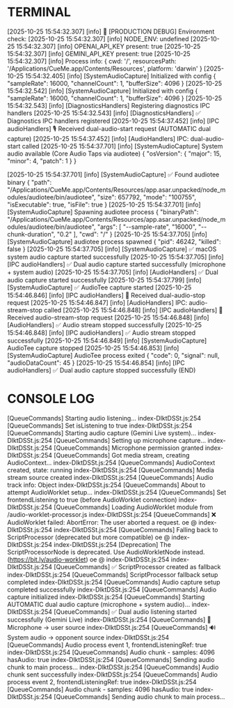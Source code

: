 # TERMINAL
[2025-10-25 15:54:32.307] [info]  🚨 [PRODUCTION DEBUG] Environment check:
[2025-10-25 15:54:32.307] [info]    NODE_ENV: undefined
[2025-10-25 15:54:32.307] [info]    OPENAI_API_KEY present: true
[2025-10-25 15:54:32.307] [info]    GEMINI_API_KEY present: true
[2025-10-25 15:54:32.307] [info]    Process info: {
  cwd: '/',
  resourcesPath: '/Applications/CueMe.app/Contents/Resources',
  platform: 'darwin'
}
[2025-10-25 15:54:32.405] [info]  [SystemAudioCapture] Initialized with config {
  "sampleRate": 16000,
  "channelCount": 1,
  "bufferSize": 4096
}
[2025-10-25 15:54:32.542] [info]  [SystemAudioCapture] Initialized with config {
  "sampleRate": 16000,
  "channelCount": 1,
  "bufferSize": 4096
}
[2025-10-25 15:54:32.543] [info]  [DiagnosticsHandlers] Registering diagnostics IPC handlers
[2025-10-25 15:54:32.543] [info]  [DiagnosticsHandlers] ✅ Diagnostics IPC handlers registered
[2025-10-25 15:54:37.452] [info]  [IPC audioHandlers] 🎙️  Received dual-audio-start request (AUTOMATIC dual capture)
[2025-10-25 15:54:37.452] [info]  [AudioHandlers] IPC: dual-audio-start called
[2025-10-25 15:54:37.701] [info]  [SystemAudioCapture] System audio available (Core Audio Taps via audiotee) {
  "osVersion": {
    "major": 15,
    "minor": 4,
    "patch": 1
  }
}

[2025-10-25 15:54:37.701] [info]  [SystemAudioCapture] ✅ Found audiotee binary {
  "path": "/Applications/CueMe.app/Contents/Resources/app.asar.unpacked/node_modules/audiotee/bin/audiotee",
  "size": 657792,
  "mode": "100755",
  "isExecutable": true,
  "isFile": true
}
[2025-10-25 15:54:37.701] [info]  [SystemAudioCapture] Spawning audiotee process {
  "binaryPath": "/Applications/CueMe.app/Contents/Resources/app.asar.unpacked/node_modules/audiotee/bin/audiotee",
  "args": [
    "--sample-rate",
    "16000",
    "--chunk-duration",
    "0.2"
  ],
  "cwd": "/"
}
[2025-10-25 15:54:37.705] [info]  [SystemAudioCapture] audiotee process spawned {
  "pid": 46242,
  "killed": false
}
[2025-10-25 15:54:37.705] [info]  [SystemAudioCapture] ✅ macOS system audio capture started successfully
[2025-10-25 15:54:37.705] [info]  [IPC audioHandlers] ✅ Dual audio capture started successfully (microphone + system audio)
[2025-10-25 15:54:37.705] [info]  [AudioHandlers] ✅ Dual audio capture started successfully
[2025-10-25 15:54:37.799] [info]  [SystemAudioCapture] ✅ AudioTee capture started
[2025-10-25 15:54:46.846] [info]  [IPC audioHandlers] 🛑 Received dual-audio-stop request
[2025-10-25 15:54:46.847] [info]  [AudioHandlers] IPC: audio-stream-stop called
[2025-10-25 15:54:46.848] [info]  [IPC audioHandlers] 🛑 Received audio-stream-stop request
[2025-10-25 15:54:46.848] [info]  [AudioHandlers] ✅ Audio stream stopped successfully
[2025-10-25 15:54:46.848] [info]  [IPC audioHandlers] ✅ Audio stream stopped successfully
[2025-10-25 15:54:46.849] [info]  [SystemAudioCapture] AudioTee capture stopped
[2025-10-25 15:54:46.853] [info]  [SystemAudioCapture] AudioTee process exited {
  "code": 0,
  "signal": null,
  "audioDataCount": 45
}
[2025-10-25 15:54:46.854] [info]  [IPC audioHandlers] ✅ Dual audio capture stopped successfully
(END)






# CONSOLE LOG
[QueueCommands] Starting audio listening...
index-DlktDSSt.js:254 [QueueCommands] Set isListening to true
index-DlktDSSt.js:254 [QueueCommands] Starting audio capture (Gemini Live system)...
index-DlktDSSt.js:254 [QueueCommands] Setting up microphone capture...
index-DlktDSSt.js:254 [QueueCommands] Microphone permission granted
index-DlktDSSt.js:254 [QueueCommands] Got media stream, creating AudioContext...
index-DlktDSSt.js:254 [QueueCommands] AudioContext created, state: running
index-DlktDSSt.js:254 [QueueCommands] Media stream source created
index-DlktDSSt.js:254 [QueueCommands] Audio track info: Object
index-DlktDSSt.js:254 [QueueCommands] About to attempt AudioWorklet setup...
index-DlktDSSt.js:254 [QueueCommands] Set frontendListening to true (before AudioWorklet connection)
index-DlktDSSt.js:254 [QueueCommands] Loading AudioWorklet module from /audio-worklet-processor.js
index-DlktDSSt.js:254 [QueueCommands] ❌ AudioWorklet failed: AbortError: The user aborted a request.
oe @ index-DlktDSSt.js:254
index-DlktDSSt.js:254 [QueueCommands] Falling back to ScriptProcessor (deprecated but more compatible)
oe @ index-DlktDSSt.js:254
index-DlktDSSt.js:254 [Deprecation] The ScriptProcessorNode is deprecated. Use AudioWorkletNode instead. (https://bit.ly/audio-worklet)
oe @ index-DlktDSSt.js:254
index-DlktDSSt.js:254 [QueueCommands] ✅ ScriptProcessor created as fallback
index-DlktDSSt.js:254 [QueueCommands] ScriptProcessor fallback setup completed
index-DlktDSSt.js:254 [QueueCommands] Audio capture setup completed successfully
index-DlktDSSt.js:254 [QueueCommands] Audio capture initialized
index-DlktDSSt.js:254 [QueueCommands] Starting AUTOMATIC dual audio capture (microphone + system audio)...
index-DlktDSSt.js:254 [QueueCommands] ✅ Dual audio listening started successfully (Gemini Live)
index-DlktDSSt.js:254 [QueueCommands] 🎤 Microphone → user source
index-DlktDSSt.js:254 [QueueCommands] 🔊 System audio → opponent source
index-DlktDSSt.js:254 [QueueCommands] Audio process event 1, frontendListeningRef: true
index-DlktDSSt.js:254 [QueueCommands] Audio chunk - samples: 4096 hasAudio: true
index-DlktDSSt.js:254 [QueueCommands] Sending audio chunk to main process...
index-DlktDSSt.js:254 [QueueCommands] Audio chunk sent successfully
index-DlktDSSt.js:254 [QueueCommands] Audio process event 2, frontendListeningRef: true
index-DlktDSSt.js:254 [QueueCommands] Audio chunk - samples: 4096 hasAudio: true
index-DlktDSSt.js:254 [QueueCommands] Sending audio chunk to main process...